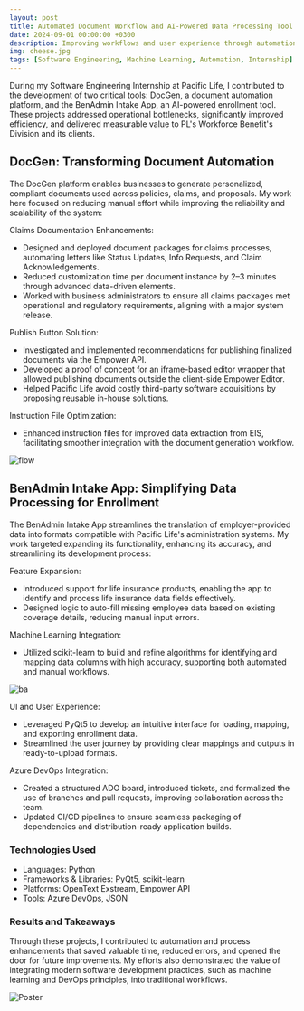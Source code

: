 ```yaml
---
layout: post
title: Automated Document Workflow and AI-Powered Data Processing Tool
date: 2024-09-01 00:00:00 +0300
description: Improving workflows and user experience through automation, machine learning, and strategic development for document generation and enrollment data processing tools.
img: cheese.jpg
tags: [Software Engineering, Machine Learning, Automation, Internship]
---
```


During my Software Engineering Internship at Pacific Life, I contributed to the development of two critical tools: DocGen, a document automation platform, and the BenAdmin Intake App, an AI-powered enrollment tool. These projects addressed operational bottlenecks, significantly improved efficiency, and delivered measurable value to PL's Workforce Benefit's Division and its clients.

## DocGen: Transforming Document Automation

The DocGen platform enables businesses to generate personalized, compliant documents used across policies, claims, and proposals. My work here focused on reducing manual effort while improving the reliability and scalability of the system:

Claims Documentation Enhancements:

- Designed and deployed document packages for claims processes, automating letters like Status Updates, Info Requests, and Claim Acknowledgements.
- Reduced customization time per document instance by 2–3 minutes through advanced data-driven elements.
- Worked with business administrators to ensure all claims packages met operational and regulatory requirements, aligning with a major system release.

Publish Button Solution:

- Investigated and implemented recommendations for publishing finalized documents via the Empower API.
- Developed a proof of concept for an iframe-based editor wrapper that allowed publishing documents outside the client-side Empower Editor.
- Helped Pacific Life avoid costly third-party software acquisitions by proposing reusable in-house solutions.

Instruction File Optimization:

- Enhanced instruction files for improved data extraction from EIS, facilitating smoother integration with the document generation workflow.

![flow]({{site.baseurl}}/assets/img/flow.png)

## BenAdmin Intake App: Simplifying Data Processing for Enrollment

The BenAdmin Intake App streamlines the translation of employer-provided data into formats compatible with Pacific Life's administration systems. My work targeted expanding its functionality, enhancing its accuracy, and streamlining its development process:

Feature Expansion:

- Introduced support for life insurance products, enabling the app to identify and process life insurance data fields effectively.
- Designed logic to auto-fill missing employee data based on existing coverage details, reducing manual input errors.

Machine Learning Integration:

- Utilized scikit-learn to build and refine algorithms for identifying and mapping data columns with high accuracy, supporting both automated and manual workflows.

![ba]({{site.baseurl}}/assets/img/ba.png)

UI and User Experience:

- Leveraged PyQt5 to develop an intuitive interface for loading, mapping, and exporting enrollment data.
- Streamlined the user journey by providing clear mappings and outputs in ready-to-upload formats.

Azure DevOps Integration:

- Created a structured ADO board, introduced tickets, and formalized the use of branches and pull requests, improving collaboration across the team.
- Updated CI/CD pipelines to ensure seamless packaging of dependencies and distribution-ready application builds.

### Technologies Used

- Languages: Python
- Frameworks & Libraries: PyQt5, scikit-learn
- Platforms: OpenText Exstream, Empower API
- Tools: Azure DevOps, JSON

### Results and Takeaways

Through these projects, I contributed to automation and process enhancements that saved valuable time, reduced errors, and opened the door for future improvements. My efforts also demonstrated the value of integrating modern software development practices, such as machine learning and DevOps principles, into traditional workflows.

![Poster]({{site.baseurl}}/assets/img/xxx.jpg)
